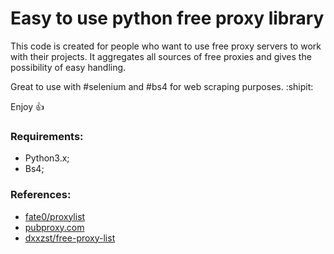 # Easy to use python free proxy library

This code is created for people who want to use free proxy servers to work with their projects.
It aggregates all sources of free proxies and gives the possibility of easy handling. 

Great to use with #selenium and #bs4 for web scraping purposes. :shipit:

Enjoy :+1:

### Requirements:

* Python3.x;
* Bs4;

### References:

* [fate0/proxylist](https://github.com/fate0/proxylist/)
* [pubproxy.com](http://pubproxy.com/api/proxy?limit=5&format=txt&https=true&type=https)
* [dxxzst/free-proxy-list](https://github.com/dxxzst/free-proxy-list)
